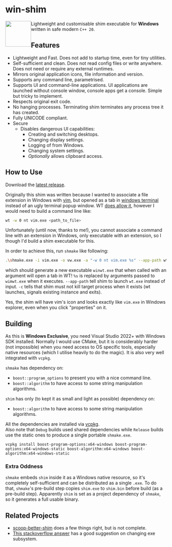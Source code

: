 # win-shim

<img src="media/icon.svg" style="width:80px; float: left;" />



Lightweight and customisable shim executable for **Windows** written in safe modern `C++ 20`.

## Features

- Lightweight and Fast. Does not add to startup time, even for tiny utilities.
- Self-sufficient and clean. Does not read config files or write anywhere. Does not need or require any external runtimes.
- Mirrors original application icons, file information and version.
- Supports any command line, parametrised.
- Supports UI and command-line applications. UI applications are launched without console window, console apps get a console. Simple but tricky to implement.
- Respects original exit code.
- No hanging processes. Terminating shim terminates any process tree it has created.
- Fully UNICODE compliant.
- Secure
  - Disables dangerous UI capabilities:
    - Creating and switching desktops.
    - Changing display settings.
    - Logging of from Windows.
    - Changing system settings.
    - *Optionally* allows clipboard access.

## How to Use

Download the [latest release](https://github.com/aloneguid/win-shim/releases).

Originally this shim was written because I wanted to associate a file extension in Windows with [vim](https://www.vim.org/), but opened as a tab in [windows terminal](https://github.com/microsoft/terminal) instead of an ugly terminal popup window. WT [does allow it](https://docs.microsoft.com/en-us/windows/terminal/command-line-arguments?tabs=windows), however I would need to build a command line like:

```bash
wt -w 0 nt vim.exe <path_to_file>
```

Unfortunately (until now, thanks to me!), you cannot associate a command line with an extension in Windows, only executable with an extension, so I though I'd build a shim executable for this.

In order to achieve this, run `shmake` like following:

```bash
.\shmake.exe -i vim.exe -o vw.exe -a "-w 0 nt vim.exe %s" --app-path wt.exe -c no-kill
```

which should generate a new executable `winwt.exe` that when called with an argument will open a tab in WT! `%s` is replaced by arguments passed to `wimwt.exe` when it executes. `--app-path` tell shim to launch `wt.exe` instead of input. `-c` tells that shim must not kill target process when it exists (wt launches, signals existing instance and exits).

Yes, the shim will have vim's icon and looks exactly like `vim.exe` in Windows explorer, even when you click "properties" on it.


## Building

As this is **Windows Exclusive**, you need Visual Studio 2022+ with Windows SDK installed. Normally I would use CMake, but it is considerably harder (not impossible) when you need access to OS specific tools, especially native resources (which I utilise heavily to do the magic). It is also very well integrated with `vcpkg`.

`shmake` has dependency on:
- `boost::program_options` to present you with a nice command line.
- `boost::algorithm` to have access to some string manipulation algorithms.

`shim` has only (to kept it as small and light as possible) dependency on:
- `boost::algorithm` to have access to some string manipulation algorithms.

All the dependencies are installed via [vcpkg](https://github.com/microsoft/vcpkg).  
Also note that `Debug` builds used shared dependencies while `Release` builds use the static ones to produce a single portable `shmake.exe`.

```
vcpkg install boost-program-options:x64-windows boost-program-options:x64-windows-static boost-algorithm:x64-windows boost-algorithm:x64-windows-static
```

### Extra Oddness

`shmake` embeds `shim` inside it as a Windows native resource, so it's completely self-sufficient and can be distributed as a single `.exe`. To do that, `shmake`'s pre-build step copies `shim.exe` to `shim.bin` before build (as a pre-build step). Apparently `shim` is set as a project dependency of `shmake`, so it generates a full usable binary.

## Related Projects

- [scoop-better-shim](https://github.com/71/scoop-better-shimexe) does a few things right, but is not complete.
- [This stackoverflow answer](https://stackoverflow.com/a/14806704/80858) has a good suggestion on changing exe subsystem.
